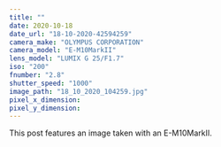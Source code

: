 ```yaml
---
title: ""
date: 2020-10-18
date_url: "18-10-2020-42594259"
camera_make: "OLYMPUS CORPORATION"
camera_model: "E-M10MarkII"
lens_model: "LUMIX G 25/F1.7"
iso: "200"
fnumber: "2.8"
shutter_speed: "1000"
image_path: "18_10_2020_104259.jpg"
pixel_x_dimension: 
pixel_y_dimension: 
---
```


This post features an image taken with an E-M10MarkII.
